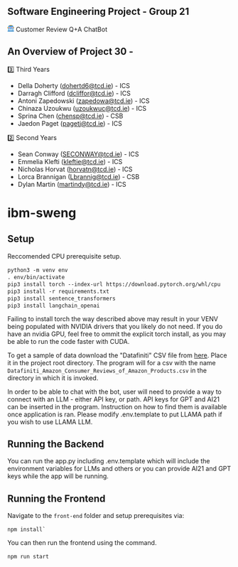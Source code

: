 Software Engineering Project - Group 21
---------------------------------------------------------------------------------------------------------------------------------------------
<img src="image.png" alt="Alt text" width="15" height="15"/> Customer Review Q+A ChatBot

An Overview of Project 30 - 
--------------------------------------------------------------------------------------------------------------------------------------------  
3️⃣ Third Years
 - Della Doherty (dohertd6@tcd.ie) - ICS
 - Darragh Clifford (dcliffor@tcd.ie) - ICS
 - Antoni Zapedowski (zapedowa@tcd.ie) - ICS
 - Chinaza Uzoukwu (uzoukwuc@tcd.ie) - ICS
 - Sprina Chen (chensp@tcd.ie) - CSB
 - Jaedon Paget (pagetj@tcd.ie) - ICS

2️⃣ Second Years
 - Sean Conway (SECONWAY@tcd.ie) - ICS
 - Emmelia Klefti (kleftie@tcd.ie) - ICS
 - Nicholas Horvat (horvatn@tcd.ie) - ICS
 - Lorca Brannigan (Lbrannig@tcd.ie) - CSB
 - Dylan Martin (martindy@tcd.ie) - ICS

# ibm-sweng

## Setup

Reccomended CPU prerequisite setup.

```
python3 -m venv env
. env/bin/activate
pip3 install torch --index-url https://download.pytorch.org/whl/cpu
pip3 install -r requirements.txt
pip3 install sentence_transformers
pip3 install langchain_openai
```

Failing to install torch the way described above may result in your VENV being populated with NVIDIA drivers that you likely do not need.
If you do have an nvidia GPU, feel free to ommit the explicit torch install, as you may be able to run the code faster with CUDA.

To get a sample of data download the "Datafiniti" CSV file from [here](https://data.world/datafiniti/consumer-reviews-of-amazon-products).
Place it in the project root directory.
The program will for a csv with the name `Datafiniti_Amazon_Consumer_Reviews_of_Amazon_Products.csv` in the directory in which it is invoked.

In order to be able to chat with the bot, user will need to provide a way to connect with an LLM - either API key, or path.
API keys for GPT and AI21 can be inserted in the program. Instruction on how to find them is available once application is ran. 
Please modify .env.template to put LLAMA path if you wish to use LLAMA LLM. 

## Running the Backend

You can run the app.py including .env.template which will include the environment variables for LLMs and others or
you can provide AI21 and GPT keys while the app will be running. 

## Running the Frontend

Navigate to the `front-end` folder and setup prerequisites via:

```
npm install`
```

You can then run the frontend using the command.

```
npm run start
```
